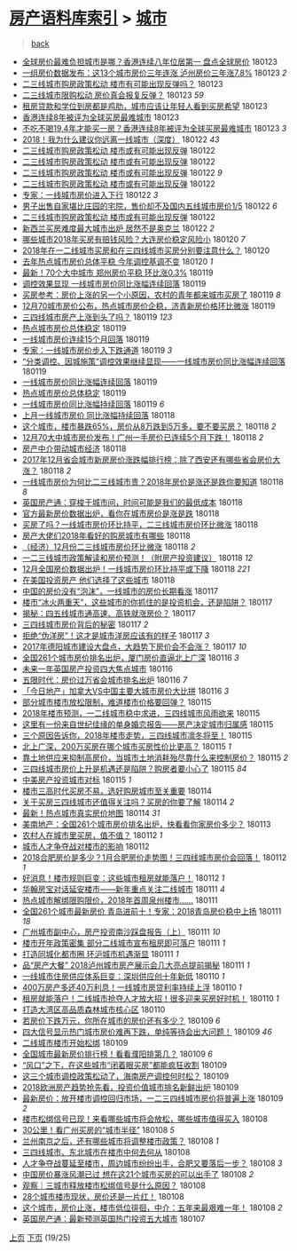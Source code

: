 [房产语料库索引](../../README.md)  > [城市](城市.md)
====
> [back](../README.md)

- [全球房价最难负担城市是哪？香港连续八年位居第一 盘点全球房价](http://jkwz.applinzi.com/ittc/7061831711145329674.html#%E5%85%A8%E7%90%83%E6%88%BF%E4%BB%B7%E6%9C%80%E9%9A%BE%E8%B4%9F%E6%8B%85%E5%9F%8E%E5%B8%82%E6%98%AF%E5%93%AA%EF%BC%9F%E9%A6%99%E6%B8%AF%E8%BF%9E%E7%BB%AD%E5%85%AB%E5%B9%B4%E4%BD%8D%E5%B1%85%E7%AC%AC%E4%B8%80+%E7%9B%98%E7%82%B9%E5%85%A8%E7%90%83%E6%88%BF%E4%BB%B7) 180123  
- [一组房价数据发布：这13个城市房价三年连涨 泸州房价三年涨7.8%](http://jkwz.applinzi.com/ittc/7061819129139315722.html#%E4%B8%80%E7%BB%84%E6%88%BF%E4%BB%B7%E6%95%B0%E6%8D%AE%E5%8F%91%E5%B8%83%EF%BC%9A%E8%BF%9913%E4%B8%AA%E5%9F%8E%E5%B8%82%E6%88%BF%E4%BB%B7%E4%B8%89%E5%B9%B4%E8%BF%9E%E6%B6%A8+%E6%B3%B8%E5%B7%9E%E6%88%BF%E4%BB%B7%E4%B8%89%E5%B9%B4%E6%B6%A87.8%25) 180123 *2* 
- [二三线城市购房政策松动 楼市有可能出现反弹吗？](http://jkwz.applinzi.com/ittc/7061803514236240906.html#%E4%BA%8C%E4%B8%89%E7%BA%BF%E5%9F%8E%E5%B8%82%E8%B4%AD%E6%88%BF%E6%94%BF%E7%AD%96%E6%9D%BE%E5%8A%A8+%E6%A5%BC%E5%B8%82%E6%9C%89%E5%8F%AF%E8%83%BD%E5%87%BA%E7%8E%B0%E5%8F%8D%E5%BC%B9%E5%90%97%EF%BC%9F) 180123  
- [二三线城市限购松动 房价真会报复反弹？](http://jkwz.applinzi.com/ittc/7061803514257212423.html#%E4%BA%8C%E4%B8%89%E7%BA%BF%E5%9F%8E%E5%B8%82%E9%99%90%E8%B4%AD%E6%9D%BE%E5%8A%A8+%E6%88%BF%E4%BB%B7%E7%9C%9F%E4%BC%9A%E6%8A%A5%E5%A4%8D%E5%8F%8D%E5%BC%B9%EF%BC%9F) 180123 *59* 
- [租房贷款和学位到房都是鸡肋，城市应该让年轻人看到买房希望](http://jkwz.applinzi.com/ittc/7061723420255847441.html#%E7%A7%9F%E6%88%BF%E8%B4%B7%E6%AC%BE%E5%92%8C%E5%AD%A6%E4%BD%8D%E5%88%B0%E6%88%BF%E9%83%BD%E6%98%AF%E9%B8%A1%E8%82%8B%EF%BC%8C%E5%9F%8E%E5%B8%82%E5%BA%94%E8%AF%A5%E8%AE%A9%E5%B9%B4%E8%BD%BB%E4%BA%BA%E7%9C%8B%E5%88%B0%E4%B9%B0%E6%88%BF%E5%B8%8C%E6%9C%9B) 180123  
- [香港连续8年被评为全球买房最难城市](http://jkwz.applinzi.com/ittc/7061690889955443723.html#%E9%A6%99%E6%B8%AF%E8%BF%9E%E7%BB%AD8%E5%B9%B4%E8%A2%AB%E8%AF%84%E4%B8%BA%E5%85%A8%E7%90%83%E4%B9%B0%E6%88%BF%E6%9C%80%E9%9A%BE%E5%9F%8E%E5%B8%82) 180123  
- [不吃不喝19.4年才能买一房？香港连续8年被评为全球买房最难城市](http://jkwz.applinzi.com/ittc/7061642014251025414.html#%E4%B8%8D%E5%90%83%E4%B8%8D%E5%96%9D19.4%E5%B9%B4%E6%89%8D%E8%83%BD%E4%B9%B0%E4%B8%80%E6%88%BF%EF%BC%9F%E9%A6%99%E6%B8%AF%E8%BF%9E%E7%BB%AD8%E5%B9%B4%E8%A2%AB%E8%AF%84%E4%B8%BA%E5%85%A8%E7%90%83%E4%B9%B0%E6%88%BF%E6%9C%80%E9%9A%BE%E5%9F%8E%E5%B8%82) 180123 *3* 
- [2018！我为什么建议你远离一线城市（深度）](http://jkwz.applinzi.com/ittc/7061462142752916490.html#2018%EF%BC%81%E6%88%91%E4%B8%BA%E4%BB%80%E4%B9%88%E5%BB%BA%E8%AE%AE%E4%BD%A0%E8%BF%9C%E7%A6%BB%E4%B8%80%E7%BA%BF%E5%9F%8E%E5%B8%82%EF%BC%88%E6%B7%B1%E5%BA%A6%EF%BC%89) 180122 *43* 
- [二三线城市购房政策松动 楼市或有可能出现反弹](http://jkwz.applinzi.com/ittc/7061407864592008199.html#%E4%BA%8C%E4%B8%89%E7%BA%BF%E5%9F%8E%E5%B8%82%E8%B4%AD%E6%88%BF%E6%94%BF%E7%AD%96%E6%9D%BE%E5%8A%A8+%E6%A5%BC%E5%B8%82%E6%88%96%E6%9C%89%E5%8F%AF%E8%83%BD%E5%87%BA%E7%8E%B0%E5%8F%8D%E5%BC%B9) 180122  
- [二三线城市购房政策松动 楼市或有可能出现反弹](http://jkwz.applinzi.com/ittc/7061398865985405963.html#%E4%BA%8C%E4%B8%89%E7%BA%BF%E5%9F%8E%E5%B8%82%E8%B4%AD%E6%88%BF%E6%94%BF%E7%AD%96%E6%9D%BE%E5%8A%A8+%E6%A5%BC%E5%B8%82%E6%88%96%E6%9C%89%E5%8F%AF%E8%83%BD%E5%87%BA%E7%8E%B0%E5%8F%8D%E5%BC%B9) 180122  
- [二三线城市购房政策松动 楼市或有可能出现反弹](http://jkwz.applinzi.com/ittc/7061397185898218503.html#%E4%BA%8C%E4%B8%89%E7%BA%BF%E5%9F%8E%E5%B8%82%E8%B4%AD%E6%88%BF%E6%94%BF%E7%AD%96%E6%9D%BE%E5%8A%A8+%E6%A5%BC%E5%B8%82%E6%88%96%E6%9C%89%E5%8F%AF%E8%83%BD%E5%87%BA%E7%8E%B0%E5%8F%8D%E5%BC%B9) 180122 *9* 
- [二三线城市购房政策松动 楼市或有可能出现反弹](http://jkwz.applinzi.com/ittc/7061393850344408074.html#%E4%BA%8C%E4%B8%89%E7%BA%BF%E5%9F%8E%E5%B8%82%E8%B4%AD%E6%88%BF%E6%94%BF%E7%AD%96%E6%9D%BE%E5%8A%A8+%E6%A5%BC%E5%B8%82%E6%88%96%E6%9C%89%E5%8F%AF%E8%83%BD%E5%87%BA%E7%8E%B0%E5%8F%8D%E5%BC%B9) 180122  
- [专家：一线城市房价进入下行](http://jkwz.applinzi.com/ittc/7061364812942935046.html#%E4%B8%93%E5%AE%B6%EF%BC%9A%E4%B8%80%E7%BA%BF%E5%9F%8E%E5%B8%82%E6%88%BF%E4%BB%B7%E8%BF%9B%E5%85%A5%E4%B8%8B%E8%A1%8C) 180122 *3* 
- [男子出售自家堪比庄园的宅院，售价却不及国内五线城市房价1/5](http://jkwz.applinzi.com/ittc/7061159115944887306.html#%E7%94%B7%E5%AD%90%E5%87%BA%E5%94%AE%E8%87%AA%E5%AE%B6%E5%A0%AA%E6%AF%94%E5%BA%84%E5%9B%AD%E7%9A%84%E5%AE%85%E9%99%A2%EF%BC%8C%E5%94%AE%E4%BB%B7%E5%8D%B4%E4%B8%8D%E5%8F%8A%E5%9B%BD%E5%86%85%E4%BA%94%E7%BA%BF%E5%9F%8E%E5%B8%82%E6%88%BF%E4%BB%B71%2F5) 180122 *6* 
- [二三线城市购房政策松动 楼市或有可能出现反弹](http://jkwz.applinzi.com/ittc/7061354436243227658.html#%E4%BA%8C%E4%B8%89%E7%BA%BF%E5%9F%8E%E5%B8%82%E8%B4%AD%E6%88%BF%E6%94%BF%E7%AD%96%E6%9D%BE%E5%8A%A8+%E6%A5%BC%E5%B8%82%E6%88%96%E6%9C%89%E5%8F%AF%E8%83%BD%E5%87%BA%E7%8E%B0%E5%8F%8D%E5%BC%B9) 180122  
- [新西兰买房难度最大城市出炉 居然不是奥克兰](http://jkwz.applinzi.com/ittc/7061329734388941834.html#%E6%96%B0%E8%A5%BF%E5%85%B0%E4%B9%B0%E6%88%BF%E9%9A%BE%E5%BA%A6%E6%9C%80%E5%A4%A7%E5%9F%8E%E5%B8%82%E5%87%BA%E7%82%89+%E5%B1%85%E7%84%B6%E4%B8%8D%E6%98%AF%E5%A5%A5%E5%85%8B%E5%85%B0) 180122 *2* 
- [哪些城市2018年买房有赔钱风险？大连房价稳定风险小](http://jkwz.applinzi.com/ittc/7060776161238320134.html#%E5%93%AA%E4%BA%9B%E5%9F%8E%E5%B8%822018%E5%B9%B4%E4%B9%B0%E6%88%BF%E6%9C%89%E8%B5%94%E9%92%B1%E9%A3%8E%E9%99%A9%EF%BC%9F%E5%A4%A7%E8%BF%9E%E6%88%BF%E4%BB%B7%E7%A8%B3%E5%AE%9A%E9%A3%8E%E9%99%A9%E5%B0%8F) 180120 *7* 
- [2018年在一二线城市买房和在三四线城市买房分别要注意什么？](http://jkwz.applinzi.com/ittc/7060730099127550987.html#2018%E5%B9%B4%E5%9C%A8%E4%B8%80%E4%BA%8C%E7%BA%BF%E5%9F%8E%E5%B8%82%E4%B9%B0%E6%88%BF%E5%92%8C%E5%9C%A8%E4%B8%89%E5%9B%9B%E7%BA%BF%E5%9F%8E%E5%B8%82%E4%B9%B0%E6%88%BF%E5%88%86%E5%88%AB%E8%A6%81%E6%B3%A8%E6%84%8F%E4%BB%80%E4%B9%88%EF%BC%9F) 180120  
- [去年热点城市房价总体平稳 今年调控基调不变](http://jkwz.applinzi.com/ittc/7060445060926014481.html#%E5%8E%BB%E5%B9%B4%E7%83%AD%E7%82%B9%E5%9F%8E%E5%B8%82%E6%88%BF%E4%BB%B7%E6%80%BB%E4%BD%93%E5%B9%B3%E7%A8%B3+%E4%BB%8A%E5%B9%B4%E8%B0%83%E6%8E%A7%E5%9F%BA%E8%B0%83%E4%B8%8D%E5%8F%98) 180120 *1* 
- [最新！70个大中城市 郑州房价平稳 环比涨0.3%](http://jkwz.applinzi.com/ittc/7060349210698712075.html#%E6%9C%80%E6%96%B0%EF%BC%8170%E4%B8%AA%E5%A4%A7%E4%B8%AD%E5%9F%8E%E5%B8%82+%E9%83%91%E5%B7%9E%E6%88%BF%E4%BB%B7%E5%B9%B3%E7%A8%B3+%E7%8E%AF%E6%AF%94%E6%B6%A80.3%25) 180119  
- [调控效果显现 一线城市房价同比涨幅连续回落](http://jkwz.applinzi.com/ittc/7060334325424194570.html#%E8%B0%83%E6%8E%A7%E6%95%88%E6%9E%9C%E6%98%BE%E7%8E%B0+%E4%B8%80%E7%BA%BF%E5%9F%8E%E5%B8%82%E6%88%BF%E4%BB%B7%E5%90%8C%E6%AF%94%E6%B6%A8%E5%B9%85%E8%BF%9E%E7%BB%AD%E5%9B%9E%E8%90%BD) 180119  
- [买房参考：房价上涨的另一个小原因，农村的青年都来城市买房了](http://jkwz.applinzi.com/ittc/7060331613462725642.html#%E4%B9%B0%E6%88%BF%E5%8F%82%E8%80%83%EF%BC%9A%E6%88%BF%E4%BB%B7%E4%B8%8A%E6%B6%A8%E7%9A%84%E5%8F%A6%E4%B8%80%E4%B8%AA%E5%B0%8F%E5%8E%9F%E5%9B%A0%EF%BC%8C%E5%86%9C%E6%9D%91%E7%9A%84%E9%9D%92%E5%B9%B4%E9%83%BD%E6%9D%A5%E5%9F%8E%E5%B8%82%E4%B9%B0%E6%88%BF%E4%BA%86) 180119 *8* 
- [12月70城市房价公布，热点城市房价企稳，济青新房价格环比微涨](http://jkwz.applinzi.com/ittc/7060309089790198790.html#12%E6%9C%8870%E5%9F%8E%E5%B8%82%E6%88%BF%E4%BB%B7%E5%85%AC%E5%B8%83%EF%BC%8C%E7%83%AD%E7%82%B9%E5%9F%8E%E5%B8%82%E6%88%BF%E4%BB%B7%E4%BC%81%E7%A8%B3%EF%BC%8C%E6%B5%8E%E9%9D%92%E6%96%B0%E6%88%BF%E4%BB%B7%E6%A0%BC%E7%8E%AF%E6%AF%94%E5%BE%AE%E6%B6%A8) 180119  
- [三四线城市房产上涨到头了吗？](http://jkwz.applinzi.com/ittc/7060272899057779719.html#%E4%B8%89%E5%9B%9B%E7%BA%BF%E5%9F%8E%E5%B8%82%E6%88%BF%E4%BA%A7%E4%B8%8A%E6%B6%A8%E5%88%B0%E5%A4%B4%E4%BA%86%E5%90%97%EF%BC%9F) 180119 *123* 
- [热点城市房价总体稳定](http://jkwz.applinzi.com/ittc/7060264843926307856.html#%E7%83%AD%E7%82%B9%E5%9F%8E%E5%B8%82%E6%88%BF%E4%BB%B7%E6%80%BB%E4%BD%93%E7%A8%B3%E5%AE%9A) 180119  
- [一线城市房价连续15个月回落](http://jkwz.applinzi.com/ittc/7060245568326992907.html#%E4%B8%80%E7%BA%BF%E5%9F%8E%E5%B8%82%E6%88%BF%E4%BB%B7%E8%BF%9E%E7%BB%AD15%E4%B8%AA%E6%9C%88%E5%9B%9E%E8%90%BD) 180119  
- [专家：一线城市房价步入下跌通道](http://jkwz.applinzi.com/ittc/7060195214713422854.html#%E4%B8%93%E5%AE%B6%EF%BC%9A%E4%B8%80%E7%BA%BF%E5%9F%8E%E5%B8%82%E6%88%BF%E4%BB%B7%E6%AD%A5%E5%85%A5%E4%B8%8B%E8%B7%8C%E9%80%9A%E9%81%93) 180119 *3* 
- [“分类调控、因城施策”调控效果继续显现——一线城市房价同比涨幅连续回落](http://jkwz.applinzi.com/ittc/7060190666913481745.html#%E2%80%9C%E5%88%86%E7%B1%BB%E8%B0%83%E6%8E%A7%E3%80%81%E5%9B%A0%E5%9F%8E%E6%96%BD%E7%AD%96%E2%80%9D%E8%B0%83%E6%8E%A7%E6%95%88%E6%9E%9C%E7%BB%A7%E7%BB%AD%E6%98%BE%E7%8E%B0%E2%80%94%E2%80%94%E4%B8%80%E7%BA%BF%E5%9F%8E%E5%B8%82%E6%88%BF%E4%BB%B7%E5%90%8C%E6%AF%94%E6%B6%A8%E5%B9%85%E8%BF%9E%E7%BB%AD%E5%9B%9E%E8%90%BD) 180119  
- [一线城市房价同比涨幅连续回落](http://jkwz.applinzi.com/ittc/7060186201808438288.html#%E4%B8%80%E7%BA%BF%E5%9F%8E%E5%B8%82%E6%88%BF%E4%BB%B7%E5%90%8C%E6%AF%94%E6%B6%A8%E5%B9%85%E8%BF%9E%E7%BB%AD%E5%9B%9E%E8%90%BD) 180119  
- [热点城市房价总体稳定](http://jkwz.applinzi.com/ittc/7060153083940570128.html#%E7%83%AD%E7%82%B9%E5%9F%8E%E5%B8%82%E6%88%BF%E4%BB%B7%E6%80%BB%E4%BD%93%E7%A8%B3%E5%AE%9A) 180119  
- [一线城市房价同比涨幅持续回落](http://jkwz.applinzi.com/ittc/7060113219975119889.html#%E4%B8%80%E7%BA%BF%E5%9F%8E%E5%B8%82%E6%88%BF%E4%BB%B7%E5%90%8C%E6%AF%94%E6%B6%A8%E5%B9%85%E6%8C%81%E7%BB%AD%E5%9B%9E%E8%90%BD) 180119 *6* 
- [上月一线城市房价 同比涨幅持续回落](http://jkwz.applinzi.com/ittc/7060020635546158086.html#%E4%B8%8A%E6%9C%88%E4%B8%80%E7%BA%BF%E5%9F%8E%E5%B8%82%E6%88%BF%E4%BB%B7+%E5%90%8C%E6%AF%94%E6%B6%A8%E5%B9%85%E6%8C%81%E7%BB%AD%E5%9B%9E%E8%90%BD) 180118  
- [这个城市，楼市暴跌65%，房价从8万跌到5万多，要不要买房？](http://jkwz.applinzi.com/ittc/7059998921667904518.html#%E8%BF%99%E4%B8%AA%E5%9F%8E%E5%B8%82%EF%BC%8C%E6%A5%BC%E5%B8%82%E6%9A%B4%E8%B7%8C65%25%EF%BC%8C%E6%88%BF%E4%BB%B7%E4%BB%8E8%E4%B8%87%E8%B7%8C%E5%88%B05%E4%B8%87%E5%A4%9A%EF%BC%8C%E8%A6%81%E4%B8%8D%E8%A6%81%E4%B9%B0%E6%88%BF%EF%BC%9F) 180118 *2* 
- [12月70大中城市房价发布！广州一手房价已连续5个月下跌！](http://jkwz.applinzi.com/ittc/7059983157720253456.html#12%E6%9C%8870%E5%A4%A7%E4%B8%AD%E5%9F%8E%E5%B8%82%E6%88%BF%E4%BB%B7%E5%8F%91%E5%B8%83%EF%BC%81%E5%B9%BF%E5%B7%9E%E4%B8%80%E6%89%8B%E6%88%BF%E4%BB%B7%E5%B7%B2%E8%BF%9E%E7%BB%AD5%E4%B8%AA%E6%9C%88%E4%B8%8B%E8%B7%8C%EF%BC%81) 180118 *2* 
- [房产中介带动城市经济](http://jkwz.applinzi.com/ittc/7059940765885531153.html#%E6%88%BF%E4%BA%A7%E4%B8%AD%E4%BB%8B%E5%B8%A6%E5%8A%A8%E5%9F%8E%E5%B8%82%E7%BB%8F%E6%B5%8E) 180118  
- [2017年12月省会城市新房房价涨跌幅排行榜：除了西安还有哪些省会房价大涨？](http://jkwz.applinzi.com/ittc/7059927011865134097.html#2017%E5%B9%B412%E6%9C%88%E7%9C%81%E4%BC%9A%E5%9F%8E%E5%B8%82%E6%96%B0%E6%88%BF%E6%88%BF%E4%BB%B7%E6%B6%A8%E8%B7%8C%E5%B9%85%E6%8E%92%E8%A1%8C%E6%A6%9C%EF%BC%9A%E9%99%A4%E4%BA%86%E8%A5%BF%E5%AE%89%E8%BF%98%E6%9C%89%E5%93%AA%E4%BA%9B%E7%9C%81%E4%BC%9A%E6%88%BF%E4%BB%B7%E5%A4%A7%E6%B6%A8%EF%BC%9F) 180118 *2* 
- [一线城市房价为何比二三线城市贵？2018年房价是涨还是跌你要知道](http://jkwz.applinzi.com/ittc/7059918024134362129.html#%E4%B8%80%E7%BA%BF%E5%9F%8E%E5%B8%82%E6%88%BF%E4%BB%B7%E4%B8%BA%E4%BD%95%E6%AF%94%E4%BA%8C%E4%B8%89%E7%BA%BF%E5%9F%8E%E5%B8%82%E8%B4%B5%EF%BC%9F2018%E5%B9%B4%E6%88%BF%E4%BB%B7%E6%98%AF%E6%B6%A8%E8%BF%98%E6%98%AF%E8%B7%8C%E4%BD%A0%E8%A6%81%E7%9F%A5%E9%81%93) 180118 *8* 
- [英国房产通：穿梭于城市间，时间可能是我们的最低成本](http://jkwz.applinzi.com/ittc/7059915017757918225.html#%E8%8B%B1%E5%9B%BD%E6%88%BF%E4%BA%A7%E9%80%9A%EF%BC%9A%E7%A9%BF%E6%A2%AD%E4%BA%8E%E5%9F%8E%E5%B8%82%E9%97%B4%EF%BC%8C%E6%97%B6%E9%97%B4%E5%8F%AF%E8%83%BD%E6%98%AF%E6%88%91%E4%BB%AC%E7%9A%84%E6%9C%80%E4%BD%8E%E6%88%90%E6%9C%AC) 180118  
- [官方最新房价数据出炉，看你在城市房价是涨是跌](http://jkwz.applinzi.com/ittc/7059912957046031366.html#%E5%AE%98%E6%96%B9%E6%9C%80%E6%96%B0%E6%88%BF%E4%BB%B7%E6%95%B0%E6%8D%AE%E5%87%BA%E7%82%89%EF%BC%8C%E7%9C%8B%E4%BD%A0%E5%9C%A8%E5%9F%8E%E5%B8%82%E6%88%BF%E4%BB%B7%E6%98%AF%E6%B6%A8%E6%98%AF%E8%B7%8C) 180118  
- [买房了吗？一线城市房价环比持平，二三线城市房价环比微涨](http://jkwz.applinzi.com/ittc/7059884691476186118.html#%E4%B9%B0%E6%88%BF%E4%BA%86%E5%90%97%EF%BC%9F%E4%B8%80%E7%BA%BF%E5%9F%8E%E5%B8%82%E6%88%BF%E4%BB%B7%E7%8E%AF%E6%AF%94%E6%8C%81%E5%B9%B3%EF%BC%8C%E4%BA%8C%E4%B8%89%E7%BA%BF%E5%9F%8E%E5%B8%82%E6%88%BF%E4%BB%B7%E7%8E%AF%E6%AF%94%E5%BE%AE%E6%B6%A8) 180118  
- [房产大佬们2018年看好的购房城市有哪些](http://jkwz.applinzi.com/ittc/7059876401807623179.html#%E6%88%BF%E4%BA%A7%E5%A4%A7%E4%BD%AC%E4%BB%AC2018%E5%B9%B4%E7%9C%8B%E5%A5%BD%E7%9A%84%E8%B4%AD%E6%88%BF%E5%9F%8E%E5%B8%82%E6%9C%89%E5%93%AA%E4%BA%9B) 180118  
- [（经济）12月份二三线城市房价环比微涨](http://jkwz.applinzi.com/ittc/7059870372390765574.html#%EF%BC%88%E7%BB%8F%E6%B5%8E%EF%BC%8912%E6%9C%88%E4%BB%BD%E4%BA%8C%E4%B8%89%E7%BA%BF%E5%9F%8E%E5%B8%82%E6%88%BF%E4%BB%B7%E7%8E%AF%E6%AF%94%E5%BE%AE%E6%B6%A8) 180118 *2* 
- [一二三线城市政策解读和房价预测！（附房产投资建议）](http://jkwz.applinzi.com/ittc/7059862744910529542.html#%E4%B8%80%E4%BA%8C%E4%B8%89%E7%BA%BF%E5%9F%8E%E5%B8%82%E6%94%BF%E7%AD%96%E8%A7%A3%E8%AF%BB%E5%92%8C%E6%88%BF%E4%BB%B7%E9%A2%84%E6%B5%8B%EF%BC%81%EF%BC%88%E9%99%84%E6%88%BF%E4%BA%A7%E6%8A%95%E8%B5%84%E5%BB%BA%E8%AE%AE%EF%BC%89) 180118 *12* 
- [12月全国房价数据出炉！一线城市房价环比持平或下降](http://jkwz.applinzi.com/ittc/7059850782340285457.html#12%E6%9C%88%E5%85%A8%E5%9B%BD%E6%88%BF%E4%BB%B7%E6%95%B0%E6%8D%AE%E5%87%BA%E7%82%89%EF%BC%81%E4%B8%80%E7%BA%BF%E5%9F%8E%E5%B8%82%E6%88%BF%E4%BB%B7%E7%8E%AF%E6%AF%94%E6%8C%81%E5%B9%B3%E6%88%96%E4%B8%8B%E9%99%8D) 180118 *221* 
- [在美国投资房产 他们选择了这些城市](http://jkwz.applinzi.com/ittc/7059818324802667526.html#%E5%9C%A8%E7%BE%8E%E5%9B%BD%E6%8A%95%E8%B5%84%E6%88%BF%E4%BA%A7+%E4%BB%96%E4%BB%AC%E9%80%89%E6%8B%A9%E4%BA%86%E8%BF%99%E4%BA%9B%E5%9F%8E%E5%B8%82) 180118  
- [中国的房价没有“泡沫”，一线城市的房价长期看涨](http://jkwz.applinzi.com/ittc/7059682797675873297.html#%E4%B8%AD%E5%9B%BD%E7%9A%84%E6%88%BF%E4%BB%B7%E6%B2%A1%E6%9C%89%E2%80%9C%E6%B3%A1%E6%B2%AB%E2%80%9D%EF%BC%8C%E4%B8%80%E7%BA%BF%E5%9F%8E%E5%B8%82%E7%9A%84%E6%88%BF%E4%BB%B7%E9%95%BF%E6%9C%9F%E7%9C%8B%E6%B6%A8) 180117  
- [楼市“冰火两重天”，这些城市的你抓住的是投资机会，还是陷阱？](http://jkwz.applinzi.com/ittc/7059663326223533073.html#%E6%A5%BC%E5%B8%82%E2%80%9C%E5%86%B0%E7%81%AB%E4%B8%A4%E9%87%8D%E5%A4%A9%E2%80%9D%EF%BC%8C%E8%BF%99%E4%BA%9B%E5%9F%8E%E5%B8%82%E7%9A%84%E4%BD%A0%E6%8A%93%E4%BD%8F%E7%9A%84%E6%98%AF%E6%8A%95%E8%B5%84%E6%9C%BA%E4%BC%9A%EF%BC%8C%E8%BF%98%E6%98%AF%E9%99%B7%E9%98%B1%EF%BC%9F) 180117  
- [揭秘：四五线城市通高速、高铁就涨房价？](http://jkwz.applinzi.com/ittc/7059585073483875344.html#%E6%8F%AD%E7%A7%98%EF%BC%9A%E5%9B%9B%E4%BA%94%E7%BA%BF%E5%9F%8E%E5%B8%82%E9%80%9A%E9%AB%98%E9%80%9F%E3%80%81%E9%AB%98%E9%93%81%E5%B0%B1%E6%B6%A8%E6%88%BF%E4%BB%B7%EF%BC%9F) 180117  
- [三四线城市房价背后的秘密](http://jkwz.applinzi.com/ittc/7059571455820301323.html#%E4%B8%89%E5%9B%9B%E7%BA%BF%E5%9F%8E%E5%B8%82%E6%88%BF%E4%BB%B7%E8%83%8C%E5%90%8E%E7%9A%84%E7%A7%98%E5%AF%86) 180117 *2* 
- [拒绝“伪洋房”！这才是城市洋房应该有的样子](http://jkwz.applinzi.com/ittc/7059510806671000593.html#%E6%8B%92%E7%BB%9D%E2%80%9C%E4%BC%AA%E6%B4%8B%E6%88%BF%E2%80%9D%EF%BC%81%E8%BF%99%E6%89%8D%E6%98%AF%E5%9F%8E%E5%B8%82%E6%B4%8B%E6%88%BF%E5%BA%94%E8%AF%A5%E6%9C%89%E7%9A%84%E6%A0%B7%E5%AD%90) 180117 *3* 
- [2017年德阳城市建设大盘点，大趋势下房价会不会涨？](http://jkwz.applinzi.com/ittc/7059507504952640518.html#2017%E5%B9%B4%E5%BE%B7%E9%98%B3%E5%9F%8E%E5%B8%82%E5%BB%BA%E8%AE%BE%E5%A4%A7%E7%9B%98%E7%82%B9%EF%BC%8C%E5%A4%A7%E8%B6%8B%E5%8A%BF%E4%B8%8B%E6%88%BF%E4%BB%B7%E4%BC%9A%E4%B8%8D%E4%BC%9A%E6%B6%A8%EF%BC%9F) 180117 *10* 
- [全国261个城市房价排名出炉，厦门房价直逼北上广深](http://jkwz.applinzi.com/ittc/7059281717745943568.html#%E5%85%A8%E5%9B%BD261%E4%B8%AA%E5%9F%8E%E5%B8%82%E6%88%BF%E4%BB%B7%E6%8E%92%E5%90%8D%E5%87%BA%E7%82%89%EF%BC%8C%E5%8E%A6%E9%97%A8%E6%88%BF%E4%BB%B7%E7%9B%B4%E9%80%BC%E5%8C%97%E4%B8%8A%E5%B9%BF%E6%B7%B1) 180116 *3* 
- [未来一年英国房产投资四大焦点城市](http://jkwz.applinzi.com/ittc/7059222184398947334.html#%E6%9C%AA%E6%9D%A5%E4%B8%80%E5%B9%B4%E8%8B%B1%E5%9B%BD%E6%88%BF%E4%BA%A7%E6%8A%95%E8%B5%84%E5%9B%9B%E5%A4%A7%E7%84%A6%E7%82%B9%E5%9F%8E%E5%B8%82) 180116  
- [五限时代：房价过万省会城市排名出炉](http://jkwz.applinzi.com/ittc/7059170748256486416.html#%E4%BA%94%E9%99%90%E6%97%B6%E4%BB%A3%EF%BC%9A%E6%88%BF%E4%BB%B7%E8%BF%87%E4%B8%87%E7%9C%81%E4%BC%9A%E5%9F%8E%E5%B8%82%E6%8E%92%E5%90%8D%E5%87%BA%E7%82%89) 180116 *7* 
- [「今日地产」加拿大VS中国主要大城市房价大比拼](http://jkwz.applinzi.com/ittc/7059115410450809867.html#%E3%80%8C%E4%BB%8A%E6%97%A5%E5%9C%B0%E4%BA%A7%E3%80%8D%E5%8A%A0%E6%8B%BF%E5%A4%A7VS%E4%B8%AD%E5%9B%BD%E4%B8%BB%E8%A6%81%E5%A4%A7%E5%9F%8E%E5%B8%82%E6%88%BF%E4%BB%B7%E5%A4%A7%E6%AF%94%E6%8B%BC) 180116 *3* 
- [部分城市楼市放松限制，难道楼市价格要回弹？](http://jkwz.applinzi.com/ittc/7058950874397672455.html#%E9%83%A8%E5%88%86%E5%9F%8E%E5%B8%82%E6%A5%BC%E5%B8%82%E6%94%BE%E6%9D%BE%E9%99%90%E5%88%B6%EF%BC%8C%E9%9A%BE%E9%81%93%E6%A5%BC%E5%B8%82%E4%BB%B7%E6%A0%BC%E8%A6%81%E5%9B%9E%E5%BC%B9%EF%BC%9F) 180115  
- [2018年楼市预测，一二线城市稳中求进，三四线城市风雨欲来](http://jkwz.applinzi.com/ittc/7058947028078298118.html#2018%E5%B9%B4%E6%A5%BC%E5%B8%82%E9%A2%84%E6%B5%8B%EF%BC%8C%E4%B8%80%E4%BA%8C%E7%BA%BF%E5%9F%8E%E5%B8%82%E7%A8%B3%E4%B8%AD%E6%B1%82%E8%BF%9B%EF%BC%8C%E4%B8%89%E5%9B%9B%E7%BA%BF%E5%9F%8E%E5%B8%82%E9%A3%8E%E9%9B%A8%E6%AC%B2%E6%9D%A5) 180115  
- [这里有一份来自世纪佳缘的单身婚恋报告——房产决定城市归属感](http://jkwz.applinzi.com/ittc/7058500809715614736.html#%E8%BF%99%E9%87%8C%E6%9C%89%E4%B8%80%E4%BB%BD%E6%9D%A5%E8%87%AA%E4%B8%96%E7%BA%AA%E4%BD%B3%E7%BC%98%E7%9A%84%E5%8D%95%E8%BA%AB%E5%A9%9A%E6%81%8B%E6%8A%A5%E5%91%8A%E2%80%94%E2%80%94%E6%88%BF%E4%BA%A7%E5%86%B3%E5%AE%9A%E5%9F%8E%E5%B8%82%E5%BD%92%E5%B1%9E%E6%84%9F) 180115  
- [三个原因告诉你，2018年楼市走势，三四线城市凛冬将至！](http://jkwz.applinzi.com/ittc/7058874812712092682.html#%E4%B8%89%E4%B8%AA%E5%8E%9F%E5%9B%A0%E5%91%8A%E8%AF%89%E4%BD%A0%EF%BC%8C2018%E5%B9%B4%E6%A5%BC%E5%B8%82%E8%B5%B0%E5%8A%BF%EF%BC%8C%E4%B8%89%E5%9B%9B%E7%BA%BF%E5%9F%8E%E5%B8%82%E5%87%9B%E5%86%AC%E5%B0%86%E8%87%B3%EF%BC%81) 180115  
- [北上广深，200万买房在哪个城市买房性价比更高？](http://jkwz.applinzi.com/ittc/7058849905936696336.html#%E5%8C%97%E4%B8%8A%E5%B9%BF%E6%B7%B1%EF%BC%8C200%E4%B8%87%E4%B9%B0%E6%88%BF%E5%9C%A8%E5%93%AA%E4%B8%AA%E5%9F%8E%E5%B8%82%E4%B9%B0%E6%88%BF%E6%80%A7%E4%BB%B7%E6%AF%94%E6%9B%B4%E9%AB%98%EF%BC%9F) 180115 *1* 
- [靠土地供应来抑制高房价，当城市土地消耗殆尽靠什么来控制房价？](http://jkwz.applinzi.com/ittc/7058759163314701323.html#%E9%9D%A0%E5%9C%9F%E5%9C%B0%E4%BE%9B%E5%BA%94%E6%9D%A5%E6%8A%91%E5%88%B6%E9%AB%98%E6%88%BF%E4%BB%B7%EF%BC%8C%E5%BD%93%E5%9F%8E%E5%B8%82%E5%9C%9F%E5%9C%B0%E6%B6%88%E8%80%97%E6%AE%86%E5%B0%BD%E9%9D%A0%E4%BB%80%E4%B9%88%E6%9D%A5%E6%8E%A7%E5%88%B6%E6%88%BF%E4%BB%B7%EF%BC%9F) 180115 *2* 
- [三四线城市房价上升是机遇还是陷阱？购房者要小心了](http://jkwz.applinzi.com/ittc/7058747180368528391.html#%E4%B8%89%E5%9B%9B%E7%BA%BF%E5%9F%8E%E5%B8%82%E6%88%BF%E4%BB%B7%E4%B8%8A%E5%8D%87%E6%98%AF%E6%9C%BA%E9%81%87%E8%BF%98%E6%98%AF%E9%99%B7%E9%98%B1%EF%BC%9F%E8%B4%AD%E6%88%BF%E8%80%85%E8%A6%81%E5%B0%8F%E5%BF%83%E4%BA%86) 180115 *84* 
- [中美房产投资城市对标](http://jkwz.applinzi.com/ittc/7058650328184914950.html#%E4%B8%AD%E7%BE%8E%E6%88%BF%E4%BA%A7%E6%8A%95%E8%B5%84%E5%9F%8E%E5%B8%82%E5%AF%B9%E6%A0%87) 180115 *1* 
- [楼市三高时代买房不易，选好购房城市至关重要](http://jkwz.applinzi.com/ittc/7058548387060646922.html#%E6%A5%BC%E5%B8%82%E4%B8%89%E9%AB%98%E6%97%B6%E4%BB%A3%E4%B9%B0%E6%88%BF%E4%B8%8D%E6%98%93%EF%BC%8C%E9%80%89%E5%A5%BD%E8%B4%AD%E6%88%BF%E5%9F%8E%E5%B8%82%E8%87%B3%E5%85%B3%E9%87%8D%E8%A6%81) 180114  
- [关于买房三四线城市还值得关注吗？买房的你要了解](http://jkwz.applinzi.com/ittc/7058001081903088657.html#%E5%85%B3%E4%BA%8E%E4%B9%B0%E6%88%BF%E4%B8%89%E5%9B%9B%E7%BA%BF%E5%9F%8E%E5%B8%82%E8%BF%98%E5%80%BC%E5%BE%97%E5%85%B3%E6%B3%A8%E5%90%97%EF%BC%9F%E4%B9%B0%E6%88%BF%E7%9A%84%E4%BD%A0%E8%A6%81%E4%BA%86%E8%A7%A3) 180114 *2* 
- [最新！热点城市真实房价地图](http://jkwz.applinzi.com/ittc/7058393016014734343.html#%E6%9C%80%E6%96%B0%EF%BC%81%E7%83%AD%E7%82%B9%E5%9F%8E%E5%B8%82%E7%9C%9F%E5%AE%9E%E6%88%BF%E4%BB%B7%E5%9C%B0%E5%9B%BE) 180114 *31* 
- [美南地产：全国261个城市房价排名出炉，快看看你家房价多少？](http://jkwz.applinzi.com/ittc/7058023132638479366.html#%E7%BE%8E%E5%8D%97%E5%9C%B0%E4%BA%A7%EF%BC%9A%E5%85%A8%E5%9B%BD261%E4%B8%AA%E5%9F%8E%E5%B8%82%E6%88%BF%E4%BB%B7%E6%8E%92%E5%90%8D%E5%87%BA%E7%82%89%EF%BC%8C%E5%BF%AB%E7%9C%8B%E7%9C%8B%E4%BD%A0%E5%AE%B6%E6%88%BF%E4%BB%B7%E5%A4%9A%E5%B0%91%EF%BC%9F) 180113  
- [农村人在城市里买房，值不值？](http://jkwz.applinzi.com/ittc/7057727278719435787.html#%E5%86%9C%E6%9D%91%E4%BA%BA%E5%9C%A8%E5%9F%8E%E5%B8%82%E9%87%8C%E4%B9%B0%E6%88%BF%EF%BC%8C%E5%80%BC%E4%B8%8D%E5%80%BC%EF%BC%9F) 180112 *1* 
- [城市人才争夺战对楼市的影响](http://jkwz.applinzi.com/ittc/7057698058219815953.html#%E5%9F%8E%E5%B8%82%E4%BA%BA%E6%89%8D%E4%BA%89%E5%A4%BA%E6%88%98%E5%AF%B9%E6%A5%BC%E5%B8%82%E7%9A%84%E5%BD%B1%E5%93%8D) 180112  
- [2018合肥房价是多少？1月合肥房价走势图！三四线城市房价会回落！](http://jkwz.applinzi.com/ittc/7057649197682000912.html#2018%E5%90%88%E8%82%A5%E6%88%BF%E4%BB%B7%E6%98%AF%E5%A4%9A%E5%B0%91%EF%BC%9F1%E6%9C%88%E5%90%88%E8%82%A5%E6%88%BF%E4%BB%B7%E8%B5%B0%E5%8A%BF%E5%9B%BE%EF%BC%81%E4%B8%89%E5%9B%9B%E7%BA%BF%E5%9F%8E%E5%B8%82%E6%88%BF%E4%BB%B7%E4%BC%9A%E5%9B%9E%E8%90%BD%EF%BC%81) 180112 *1* 
- [好消息！楼市规则巨变：这些城市租房就能落户！](http://jkwz.applinzi.com/ittc/7057642578491474955.html#%E5%A5%BD%E6%B6%88%E6%81%AF%EF%BC%81%E6%A5%BC%E5%B8%82%E8%A7%84%E5%88%99%E5%B7%A8%E5%8F%98%EF%BC%9A%E8%BF%99%E4%BA%9B%E5%9F%8E%E5%B8%82%E7%A7%9F%E6%88%BF%E5%B0%B1%E8%83%BD%E8%90%BD%E6%88%B7%EF%BC%81) 180112 *1* 
- [华翰房宝对话延安楼市——新年重点关注二线城市](http://jkwz.applinzi.com/ittc/7057395761891771403.html#%E5%8D%8E%E7%BF%B0%E6%88%BF%E5%AE%9D%E5%AF%B9%E8%AF%9D%E5%BB%B6%E5%AE%89%E6%A5%BC%E5%B8%82%E2%80%94%E2%80%94%E6%96%B0%E5%B9%B4%E9%87%8D%E7%82%B9%E5%85%B3%E6%B3%A8%E4%BA%8C%E7%BA%BF%E5%9F%8E%E5%B8%82) 180111 *4* 
- [热点城市解绑限购限价，2018年首周泉州楼市……](http://jkwz.applinzi.com/ittc/7057384510969086982.html#%E7%83%AD%E7%82%B9%E5%9F%8E%E5%B8%82%E8%A7%A3%E7%BB%91%E9%99%90%E8%B4%AD%E9%99%90%E4%BB%B7%EF%BC%8C2018%E5%B9%B4%E9%A6%96%E5%91%A8%E6%B3%89%E5%B7%9E%E6%A5%BC%E5%B8%82%E2%80%A6%E2%80%A6) 180111  
- [全国261个城市最新房价 青岛进前十！专家：2018青岛房价稳中上扬](http://jkwz.applinzi.com/ittc/7057323287833478154.html#%E5%85%A8%E5%9B%BD261%E4%B8%AA%E5%9F%8E%E5%B8%82%E6%9C%80%E6%96%B0%E6%88%BF%E4%BB%B7+%E9%9D%92%E5%B2%9B%E8%BF%9B%E5%89%8D%E5%8D%81%EF%BC%81%E4%B8%93%E5%AE%B6%EF%BC%9A2018%E9%9D%92%E5%B2%9B%E6%88%BF%E4%BB%B7%E7%A8%B3%E4%B8%AD%E4%B8%8A%E6%89%AC) 180111 *18* 
- [广州城市副中心，房产投资南沙踩盘报告（上）](http://jkwz.applinzi.com/ittc/7057278490389251078.html#%E5%B9%BF%E5%B7%9E%E5%9F%8E%E5%B8%82%E5%89%AF%E4%B8%AD%E5%BF%83%EF%BC%8C%E6%88%BF%E4%BA%A7%E6%8A%95%E8%B5%84%E5%8D%97%E6%B2%99%E8%B8%A9%E7%9B%98%E6%8A%A5%E5%91%8A%EF%BC%88%E4%B8%8A%EF%BC%89) 180111 *10* 
- [楼市开年政策密集 部分二线城市宣布租房即可落户](http://jkwz.applinzi.com/ittc/7057253010336384007.html#%E6%A5%BC%E5%B8%82%E5%BC%80%E5%B9%B4%E6%94%BF%E7%AD%96%E5%AF%86%E9%9B%86+%E9%83%A8%E5%88%86%E4%BA%8C%E7%BA%BF%E5%9F%8E%E5%B8%82%E5%AE%A3%E5%B8%83%E7%A7%9F%E6%88%BF%E5%8D%B3%E5%8F%AF%E8%90%BD%E6%88%B7) 180111 *1* 
- [打造同城化都市圈 环沪城市机遇渐显](http://jkwz.applinzi.com/ittc/7057252618609361926.html#%E6%89%93%E9%80%A0%E5%90%8C%E5%9F%8E%E5%8C%96%E9%83%BD%E5%B8%82%E5%9C%88+%E7%8E%AF%E6%B2%AA%E5%9F%8E%E5%B8%82%E6%9C%BA%E9%81%87%E6%B8%90%E6%98%BE) 180111 *1* 
- [品“房产大餐” 2018泸州城市房产展示会几大亮点提前揭秘](http://jkwz.applinzi.com/ittc/7057245170913772555.html#%E5%93%81%E2%80%9C%E6%88%BF%E4%BA%A7%E5%A4%A7%E9%A4%90%E2%80%9D+2018%E6%B3%B8%E5%B7%9E%E5%9F%8E%E5%B8%82%E6%88%BF%E4%BA%A7%E5%B1%95%E7%A4%BA%E4%BC%9A%E5%87%A0%E5%A4%A7%E4%BA%AE%E7%82%B9%E6%8F%90%E5%89%8D%E6%8F%AD%E7%A7%98) 180111 *1* 
- [一线城市住房供应体系巨变：深圳供应创十年新低](http://jkwz.applinzi.com/ittc/7056985389821068294.html#%E4%B8%80%E7%BA%BF%E5%9F%8E%E5%B8%82%E4%BD%8F%E6%88%BF%E4%BE%9B%E5%BA%94%E4%BD%93%E7%B3%BB%E5%B7%A8%E5%8F%98%EF%BC%9A%E6%B7%B1%E5%9C%B3%E4%BE%9B%E5%BA%94%E5%88%9B%E5%8D%81%E5%B9%B4%E6%96%B0%E4%BD%8E) 180110 *1* 
- [400万房产多还40万利息！一线城市房贷利率持续上浮](http://jkwz.applinzi.com/ittc/7056961987769009168.html#400%E4%B8%87%E6%88%BF%E4%BA%A7%E5%A4%9A%E8%BF%9840%E4%B8%87%E5%88%A9%E6%81%AF%EF%BC%81%E4%B8%80%E7%BA%BF%E5%9F%8E%E5%B8%82%E6%88%BF%E8%B4%B7%E5%88%A9%E7%8E%87%E6%8C%81%E7%BB%AD%E4%B8%8A%E6%B5%AE) 180110 *1* 
- [租房就能落户！二线城市抢夺人才放大招！很多迎来买房好时机！](http://jkwz.applinzi.com/ittc/7056915152950002704.html#%E7%A7%9F%E6%88%BF%E5%B0%B1%E8%83%BD%E8%90%BD%E6%88%B7%EF%BC%81%E4%BA%8C%E7%BA%BF%E5%9F%8E%E5%B8%82%E6%8A%A2%E5%A4%BA%E4%BA%BA%E6%89%8D%E6%94%BE%E5%A4%A7%E6%8B%9B%EF%BC%81%E5%BE%88%E5%A4%9A%E8%BF%8E%E6%9D%A5%E4%B9%B0%E6%88%BF%E5%A5%BD%E6%97%B6%E6%9C%BA%EF%BC%81) 180110 *1* 
- [打造大湾区高品质森林城市核心区](http://jkwz.applinzi.com/ittc/7056877733777245190.html#%E6%89%93%E9%80%A0%E5%A4%A7%E6%B9%BE%E5%8C%BA%E9%AB%98%E5%93%81%E8%B4%A8%E6%A3%AE%E6%9E%97%E5%9F%8E%E5%B8%82%E6%A0%B8%E5%BF%83%E5%8C%BA) 180110  
- [若房价下跌万元，你所在城市的房价还有多少？](http://jkwz.applinzi.com/ittc/7056616082591187978.html#%E8%8B%A5%E6%88%BF%E4%BB%B7%E4%B8%8B%E8%B7%8C%E4%B8%87%E5%85%83%EF%BC%8C%E4%BD%A0%E6%89%80%E5%9C%A8%E5%9F%8E%E5%B8%82%E7%9A%84%E6%88%BF%E4%BB%B7%E8%BF%98%E6%9C%89%E5%A4%9A%E5%B0%91%EF%BC%9F) 180109 *6* 
- [四大信号显示热门城市房价难再下跌，单纯等待会出大问题！](http://jkwz.applinzi.com/ittc/7056642366918624266.html#%E5%9B%9B%E5%A4%A7%E4%BF%A1%E5%8F%B7%E6%98%BE%E7%A4%BA%E7%83%AD%E9%97%A8%E5%9F%8E%E5%B8%82%E6%88%BF%E4%BB%B7%E9%9A%BE%E5%86%8D%E4%B8%8B%E8%B7%8C%EF%BC%8C%E5%8D%95%E7%BA%AF%E7%AD%89%E5%BE%85%E4%BC%9A%E5%87%BA%E5%A4%A7%E9%97%AE%E9%A2%98%EF%BC%81) 180109 *46* 
- [二线城市楼市开始松绑](http://jkwz.applinzi.com/ittc/7056610448709780497.html#%E4%BA%8C%E7%BA%BF%E5%9F%8E%E5%B8%82%E6%A5%BC%E5%B8%82%E5%BC%80%E5%A7%8B%E6%9D%BE%E7%BB%91) 180109  
- [全国城市最新房价排行榜！看看濮阳排第几？](http://jkwz.applinzi.com/ittc/7056629235563627537.html#%E5%85%A8%E5%9B%BD%E5%9F%8E%E5%B8%82%E6%9C%80%E6%96%B0%E6%88%BF%E4%BB%B7%E6%8E%92%E8%A1%8C%E6%A6%9C%EF%BC%81%E7%9C%8B%E7%9C%8B%E6%BF%AE%E9%98%B3%E6%8E%92%E7%AC%AC%E5%87%A0%EF%BC%9F) 180109 *6* 
- [“风口”之下，在这些城市“闭着眼买房”都能疯狂收割](http://jkwz.applinzi.com/ittc/7056590069748466695.html#%E2%80%9C%E9%A3%8E%E5%8F%A3%E2%80%9D%E4%B9%8B%E4%B8%8B%EF%BC%8C%E5%9C%A8%E8%BF%99%E4%BA%9B%E5%9F%8E%E5%B8%82%E2%80%9C%E9%97%AD%E7%9D%80%E7%9C%BC%E4%B9%B0%E6%88%BF%E2%80%9D%E9%83%BD%E8%83%BD%E7%96%AF%E7%8B%82%E6%94%B6%E5%89%B2) 180109  
- [这三个城市调控政策松动了，海南房产调控何时松？](http://jkwz.applinzi.com/ittc/7056583273231156235.html#%E8%BF%99%E4%B8%89%E4%B8%AA%E5%9F%8E%E5%B8%82%E8%B0%83%E6%8E%A7%E6%94%BF%E7%AD%96%E6%9D%BE%E5%8A%A8%E4%BA%86%EF%BC%8C%E6%B5%B7%E5%8D%97%E6%88%BF%E4%BA%A7%E8%B0%83%E6%8E%A7%E4%BD%95%E6%97%B6%E6%9D%BE%EF%BC%9F) 180109  
- [2018欧洲房产趋势抢先看，投资价值城市排名新鲜出炉](http://jkwz.applinzi.com/ittc/7056514673656988682.html#2018%E6%AC%A7%E6%B4%B2%E6%88%BF%E4%BA%A7%E8%B6%8B%E5%8A%BF%E6%8A%A2%E5%85%88%E7%9C%8B%EF%BC%8C%E6%8A%95%E8%B5%84%E4%BB%B7%E5%80%BC%E5%9F%8E%E5%B8%82%E6%8E%92%E5%90%8D%E6%96%B0%E9%B2%9C%E5%87%BA%E7%82%89) 180109  
- [最新房价：放开楼市调控回归市场，一二三四线城市房价将普遍上涨](http://jkwz.applinzi.com/ittc/7056493636554851338.html#%E6%9C%80%E6%96%B0%E6%88%BF%E4%BB%B7%EF%BC%9A%E6%94%BE%E5%BC%80%E6%A5%BC%E5%B8%82%E8%B0%83%E6%8E%A7%E5%9B%9E%E5%BD%92%E5%B8%82%E5%9C%BA%EF%BC%8C%E4%B8%80%E4%BA%8C%E4%B8%89%E5%9B%9B%E7%BA%BF%E5%9F%8E%E5%B8%82%E6%88%BF%E4%BB%B7%E5%B0%86%E6%99%AE%E9%81%8D%E4%B8%8A%E6%B6%A8) 180109 *2* 
- [楼市松绑信号已现！来看哪些城市将会放松，哪些城市值得买入](http://jkwz.applinzi.com/ittc/7056325189359371275.html#%E6%A5%BC%E5%B8%82%E6%9D%BE%E7%BB%91%E4%BF%A1%E5%8F%B7%E5%B7%B2%E7%8E%B0%EF%BC%81%E6%9D%A5%E7%9C%8B%E5%93%AA%E4%BA%9B%E5%9F%8E%E5%B8%82%E5%B0%86%E4%BC%9A%E6%94%BE%E6%9D%BE%EF%BC%8C%E5%93%AA%E4%BA%9B%E5%9F%8E%E5%B8%82%E5%80%BC%E5%BE%97%E4%B9%B0%E5%85%A5) 180108  
- [30公里！看广州买房的“城市半径”](http://jkwz.applinzi.com/ittc/7056286569336407057.html#30%E5%85%AC%E9%87%8C%EF%BC%81%E7%9C%8B%E5%B9%BF%E5%B7%9E%E4%B9%B0%E6%88%BF%E7%9A%84%E2%80%9C%E5%9F%8E%E5%B8%82%E5%8D%8A%E5%BE%84%E2%80%9D) 180108 *5* 
- [兰州南京之后，还有哪些城市将调整楼市政策？](http://jkwz.applinzi.com/ittc/7056285852219474950.html#%E5%85%B0%E5%B7%9E%E5%8D%97%E4%BA%AC%E4%B9%8B%E5%90%8E%EF%BC%8C%E8%BF%98%E6%9C%89%E5%93%AA%E4%BA%9B%E5%9F%8E%E5%B8%82%E5%B0%86%E8%B0%83%E6%95%B4%E6%A5%BC%E5%B8%82%E6%94%BF%E7%AD%96%EF%BC%9F) 180108 *1* 
- [三四线城市、东北城市在楼市中何去何从](http://jkwz.applinzi.com/ittc/7056236841483633681.html#%E4%B8%89%E5%9B%9B%E7%BA%BF%E5%9F%8E%E5%B8%82%E3%80%81%E4%B8%9C%E5%8C%97%E5%9F%8E%E5%B8%82%E5%9C%A8%E6%A5%BC%E5%B8%82%E4%B8%AD%E4%BD%95%E5%8E%BB%E4%BD%95%E4%BB%8E) 180108  
- [人才争夺战蔓延至楼市，周边城市纷纷出手，合肥又要落后一步？](http://jkwz.applinzi.com/ittc/7056174952095417361.html#%E4%BA%BA%E6%89%8D%E4%BA%89%E5%A4%BA%E6%88%98%E8%94%93%E5%BB%B6%E8%87%B3%E6%A5%BC%E5%B8%82%EF%BC%8C%E5%91%A8%E8%BE%B9%E5%9F%8E%E5%B8%82%E7%BA%B7%E7%BA%B7%E5%87%BA%E6%89%8B%EF%BC%8C%E5%90%88%E8%82%A5%E5%8F%88%E8%A6%81%E8%90%BD%E5%90%8E%E4%B8%80%E6%AD%A5%EF%BC%9F) 180108 *3* 
- [中国房价暴涨风潮已过 想在这21个城市买房的可以出手了](http://jkwz.applinzi.com/ittc/7056148219782759431.html#%E4%B8%AD%E5%9B%BD%E6%88%BF%E4%BB%B7%E6%9A%B4%E6%B6%A8%E9%A3%8E%E6%BD%AE%E5%B7%B2%E8%BF%87+%E6%83%B3%E5%9C%A8%E8%BF%9921%E4%B8%AA%E5%9F%8E%E5%B8%82%E4%B9%B0%E6%88%BF%E7%9A%84%E5%8F%AF%E4%BB%A5%E5%87%BA%E6%89%8B%E4%BA%86) 180108 *2* 
- [观察｜三城市释放楼市松绑信号是什么原因？](http://jkwz.applinzi.com/ittc/7056133789862855686.html#%E8%A7%82%E5%AF%9F%EF%BD%9C%E4%B8%89%E5%9F%8E%E5%B8%82%E9%87%8A%E6%94%BE%E6%A5%BC%E5%B8%82%E6%9D%BE%E7%BB%91%E4%BF%A1%E5%8F%B7%E6%98%AF%E4%BB%80%E4%B9%88%E5%8E%9F%E5%9B%A0%EF%BC%9F) 180108  
- [28个城市楼市现状，房价还是一片红！](http://jkwz.applinzi.com/ittc/7055914532503815178.html#28%E4%B8%AA%E5%9F%8E%E5%B8%82%E6%A5%BC%E5%B8%82%E7%8E%B0%E7%8A%B6%EF%BC%8C%E6%88%BF%E4%BB%B7%E8%BF%98%E6%98%AF%E4%B8%80%E7%89%87%E7%BA%A2%EF%BC%81) 180108  
- [这个城市，房价止涨，楼市低位徘徊，中介：五年来最艰难一年！](http://jkwz.applinzi.com/ittc/7055992646130992138.html#%E8%BF%99%E4%B8%AA%E5%9F%8E%E5%B8%82%EF%BC%8C%E6%88%BF%E4%BB%B7%E6%AD%A2%E6%B6%A8%EF%BC%8C%E6%A5%BC%E5%B8%82%E4%BD%8E%E4%BD%8D%E5%BE%98%E5%BE%8A%EF%BC%8C%E4%B8%AD%E4%BB%8B%EF%BC%9A%E4%BA%94%E5%B9%B4%E6%9D%A5%E6%9C%80%E8%89%B0%E9%9A%BE%E4%B8%80%E5%B9%B4%EF%BC%81) 180108 *2* 
- [英国房产通：最新预测英国热门投资五大城市](http://jkwz.applinzi.com/ittc/7055801766682035216.html#%E8%8B%B1%E5%9B%BD%E6%88%BF%E4%BA%A7%E9%80%9A%EF%BC%9A%E6%9C%80%E6%96%B0%E9%A2%84%E6%B5%8B%E8%8B%B1%E5%9B%BD%E7%83%AD%E9%97%A8%E6%8A%95%E8%B5%84%E4%BA%94%E5%A4%A7%E5%9F%8E%E5%B8%82) 180107  


 [上页](城市20.md) [下页](城市18.md)          (19/25)